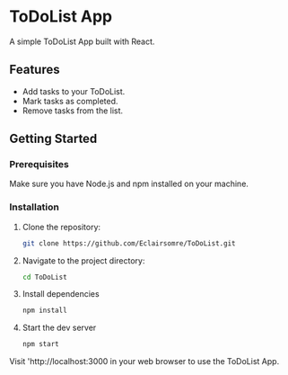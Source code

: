 # ToDoList App

A simple ToDoList App built with React.

## Features

- Add tasks to your ToDoList.
- Mark tasks as completed.
- Remove tasks from the list.

## Getting Started

### Prerequisites

Make sure you have Node.js and npm installed on your machine.

### Installation

1. Clone the repository:
   ```bash
   git clone https://github.com/Eclairsomre/ToDoList.git
   ```
2. Navigate to the project directory:
   ```bash
   cd ToDoList
   ```
3. Install dependencies
   ```bash
   npm install
   ```
4. Start the dev server
   ```bash
   npm start
   ```

Visit 'http://localhost:3000 in your web browser to use the ToDoList App.
